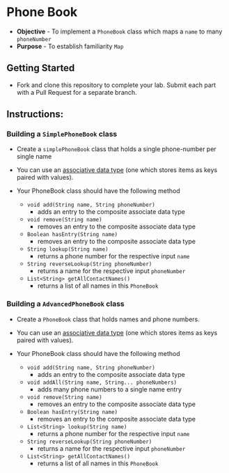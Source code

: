 # Phone Book
* **Objective** - To implement a `PhoneBook` class which maps a `name` to many `phoneNumber`
* **Purpose** - To establish familiarity `Map`

## Getting Started
* Fork and clone this repository to complete your lab. Submit each part with a Pull Request for a separate branch.

## Instructions:

### Building a `SimplePhoneBook` class
* Create a `simplePhoneBook` class that holds a single phone-number per single name
* You can use an [associative data type](https://en.wikipedia.org/wiki/Associative_array) (one which stores items as keys paired with values).

* Your PhoneBook class should have the following method
	* `void add(String name, String phoneNumber)`
		* adds an entry to the composite associate data type
	* `void remove(String name)`
		* removes an entry to the composite associate data type
	* `Boolean hasEntry(String name)`
		* removes an entry to the composite associate data type		
	* `String lookup(String name)`
		* returns a phone number for the respective input `name`
	* `String reverseLookup(String phoneNumber)`
		* returns a name for the respective input `phoneNumber`
	* `List<String> getAllContactNames()`
		* returns a list of all names in this `PhoneBook`
		
### Building a `AdvancedPhoneBook` class
* Create a `PhoneBook` class that holds names and phone numbers.
* You can use an [associative data type](https://en.wikipedia.org/wiki/Associative_array) (one which stores items as keys paired with values).

* Your PhoneBook class should have the following method
	* `void add(String name, String phoneNumber)`
		* adds an entry to the composite associate data type
	* `void addAll(String name, String... phoneNumbers)`
		* adds many phone numbers to a single name entry
	* `void remove(String name)`
		* removes an entry to the composite associate data type
	* `Boolean hasEntry(String name)`
		* removes an entry to the composite associate data type		
	* `List<String> lookup(String name)`
		* returns a phone number for the respective input `name`
	* `String reverseLookup(String phoneNumber)`
		* returns a name for the respective input `phoneNumber`
	* `List<String> getAllContactNames()`
		* returns a list of all names in this `PhoneBook`
